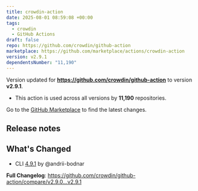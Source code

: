 ```yaml
---
title: crowdin-action
date: 2025-08-01 08:59:08 +00:00
tags:
  - crowdin
  - GitHub Actions
draft: false
repo: https://github.com/crowdin/github-action
marketplace: https://github.com/marketplace/actions/crowdin-action
version: v2.9.1
dependentsNumber: "11,190"
---
```



Version updated for **https://github.com/crowdin/github-action** to version **v2.9.1**.
- This action is used across all versions by **11,190** repositories.

Go to the [GitHub Marketplace](https://github.com/marketplace/actions/crowdin-action) to find the latest changes.

## Release notes

## What's Changed

* CLI [4.9.1](https://github.com/crowdin/crowdin-cli/releases/tag/4.9.1) by @andrii-bodnar

**Full Changelog**: https://github.com/crowdin/github-action/compare/v2.9.0...v2.9.1
